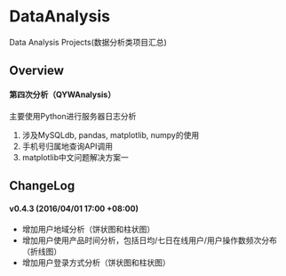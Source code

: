 # DataAnalysis
Data Analysis Projects(数据分析类项目汇总)

Overview
----------
#### 第四次分析（QYWAnalysis）
主要使用Python进行服务器日志分析</br>
1. 涉及MySQLdb, pandas, matplotlib, numpy的使用</br>
2. 手机号归属地查询API调用</br>
3. matplotlib中文问题解决方案一</br>


ChangeLog
----------
#### v0.4.3 (2016/04/01 17:00 +08:00)
* 增加用户地域分析（饼状图和柱状图）
* 增加用户使用产品时间分析，包括日均/七日在线用户/用户操作数频次分布（折线图）
* 增加用户登录方式分析（饼状图和柱状图）
